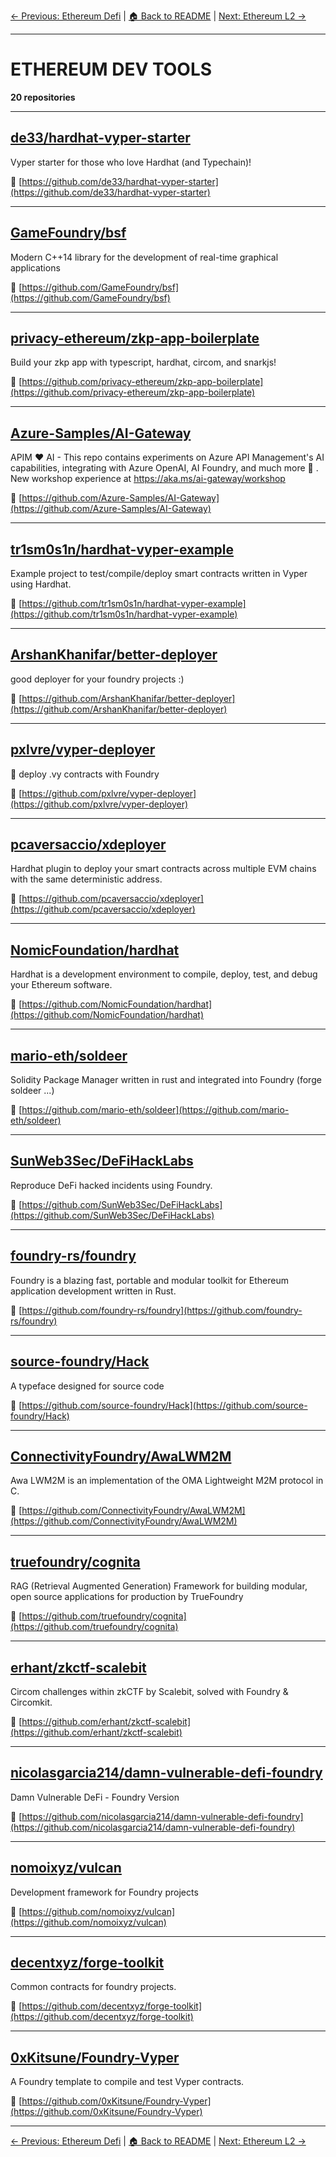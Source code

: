 [← Previous: Ethereum Defi](ethereum-defi.txt) | [🏠 Back to README](../README.md) | [Next: Ethereum L2 →](ethereum-l2.txt)

---

# ETHEREUM DEV TOOLS

**20 repositories**

---

## [de33/hardhat-vyper-starter](https://github.com/de33/hardhat-vyper-starter)

Vyper starter for those who love Hardhat (and Typechain)!

🔗 [https://github.com/de33/hardhat-vyper-starter](https://github.com/de33/hardhat-vyper-starter)

---

## [GameFoundry/bsf](https://github.com/GameFoundry/bsf)

Modern C++14 library for the development of real-time graphical applications

🔗 [https://github.com/GameFoundry/bsf](https://github.com/GameFoundry/bsf)

---

## [privacy-ethereum/zkp-app-boilerplate](https://github.com/privacy-ethereum/zkp-app-boilerplate)

Build your zkp app with typescript, hardhat, circom, and snarkjs!

🔗 [https://github.com/privacy-ethereum/zkp-app-boilerplate](https://github.com/privacy-ethereum/zkp-app-boilerplate)

---

## [Azure-Samples/AI-Gateway](https://github.com/Azure-Samples/AI-Gateway)

APIM ❤️ AI - This repo contains experiments on Azure API Management's AI capabilities, integrating with Azure OpenAI, AI Foundry, and much more 🚀 . New workshop experience at https://aka.ms/ai-gateway/workshop

🔗 [https://github.com/Azure-Samples/AI-Gateway](https://github.com/Azure-Samples/AI-Gateway)

---

## [tr1sm0s1n/hardhat-vyper-example](https://github.com/tr1sm0s1n/hardhat-vyper-example)

Example project to test/compile/deploy smart contracts written in Vyper using Hardhat.

🔗 [https://github.com/tr1sm0s1n/hardhat-vyper-example](https://github.com/tr1sm0s1n/hardhat-vyper-example)

---

## [ArshanKhanifar/better-deployer](https://github.com/ArshanKhanifar/better-deployer)

good deployer for your foundry projects :)

🔗 [https://github.com/ArshanKhanifar/better-deployer](https://github.com/ArshanKhanifar/better-deployer)

---

## [pxlvre/vyper-deployer](https://github.com/pxlvre/vyper-deployer)

🐍 deploy .vy contracts with Foundry

🔗 [https://github.com/pxlvre/vyper-deployer](https://github.com/pxlvre/vyper-deployer)

---

## [pcaversaccio/xdeployer](https://github.com/pcaversaccio/xdeployer)

Hardhat plugin to deploy your smart contracts across multiple EVM chains with the same deterministic address.

🔗 [https://github.com/pcaversaccio/xdeployer](https://github.com/pcaversaccio/xdeployer)

---

## [NomicFoundation/hardhat](https://github.com/NomicFoundation/hardhat)

Hardhat is a development environment to compile, deploy, test, and debug your Ethereum software.

🔗 [https://github.com/NomicFoundation/hardhat](https://github.com/NomicFoundation/hardhat)

---

## [mario-eth/soldeer](https://github.com/mario-eth/soldeer)

Solidity Package Manager written in rust and integrated into Foundry (forge soldeer ...)

🔗 [https://github.com/mario-eth/soldeer](https://github.com/mario-eth/soldeer)

---

## [SunWeb3Sec/DeFiHackLabs](https://github.com/SunWeb3Sec/DeFiHackLabs)

Reproduce DeFi hacked incidents using Foundry.

🔗 [https://github.com/SunWeb3Sec/DeFiHackLabs](https://github.com/SunWeb3Sec/DeFiHackLabs)

---

## [foundry-rs/foundry](https://github.com/foundry-rs/foundry)

Foundry is a blazing fast, portable and modular toolkit for Ethereum application development written in Rust.

🔗 [https://github.com/foundry-rs/foundry](https://github.com/foundry-rs/foundry)

---

## [source-foundry/Hack](https://github.com/source-foundry/Hack)

A typeface designed for source code

🔗 [https://github.com/source-foundry/Hack](https://github.com/source-foundry/Hack)

---

## [ConnectivityFoundry/AwaLWM2M](https://github.com/ConnectivityFoundry/AwaLWM2M)

Awa LWM2M is an implementation of the OMA Lightweight M2M protocol in C.

🔗 [https://github.com/ConnectivityFoundry/AwaLWM2M](https://github.com/ConnectivityFoundry/AwaLWM2M)

---

## [truefoundry/cognita](https://github.com/truefoundry/cognita)

RAG (Retrieval Augmented Generation) Framework for building modular, open source applications for production by TrueFoundry

🔗 [https://github.com/truefoundry/cognita](https://github.com/truefoundry/cognita)

---

## [erhant/zkctf-scalebit](https://github.com/erhant/zkctf-scalebit)

Circom challenges within zkCTF by Scalebit, solved with Foundry & Circomkit.

🔗 [https://github.com/erhant/zkctf-scalebit](https://github.com/erhant/zkctf-scalebit)

---

## [nicolasgarcia214/damn-vulnerable-defi-foundry](https://github.com/nicolasgarcia214/damn-vulnerable-defi-foundry)

Damn Vulnerable DeFi - Foundry Version

🔗 [https://github.com/nicolasgarcia214/damn-vulnerable-defi-foundry](https://github.com/nicolasgarcia214/damn-vulnerable-defi-foundry)

---

## [nomoixyz/vulcan](https://github.com/nomoixyz/vulcan)

Development framework for Foundry projects

🔗 [https://github.com/nomoixyz/vulcan](https://github.com/nomoixyz/vulcan)

---

## [decentxyz/forge-toolkit](https://github.com/decentxyz/forge-toolkit)

Common contracts for foundry projects.

🔗 [https://github.com/decentxyz/forge-toolkit](https://github.com/decentxyz/forge-toolkit)

---

## [0xKitsune/Foundry-Vyper](https://github.com/0xKitsune/Foundry-Vyper)

A Foundry template to compile and test Vyper contracts.

🔗 [https://github.com/0xKitsune/Foundry-Vyper](https://github.com/0xKitsune/Foundry-Vyper)

---


[← Previous: Ethereum Defi](ethereum-defi.txt) | [🏠 Back to README](../README.md) | [Next: Ethereum L2 →](ethereum-l2.txt)
